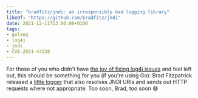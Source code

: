 ```yaml
---
title: "bradfitz/jndi: an irresponsibly bad logging library"
likeOf: "https://github.com/bradfitz/jndi"
date: 2021-12-11T13:06:08+0100
tags:
- golang
- log4j
- jndi
- CVE-2021-44228
---
```

For those of you who didn't have [the joy of fixing log4j issues](https://cve.mitre.org/cgi-bin/cvename.cgi?name=CVE-2021-44228) and feel left out, this should be something for you (if you're using Go): Brad Fitzpatrick released a [little logger](https://github.com/bradfitz/jndi) that also resolves JNDI URIs and sends out HTTP requests where not appropriate. Too soon, Brad, too soon 😅
